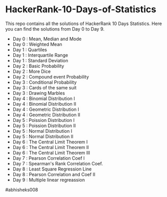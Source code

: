 # HackerRank-10-Days-of-Statistics
This repo contains all the solutions of HackerRank 10 Days Statistics. Here you can find the solutions from Day 0 to Day 9.

- Day 0 : Mean, Median and Mode
- Day 0 : Weighted Mean
- Day 1 : Quartiles
- Day 1 : Interquartile Range
- Day 1 : Standard Deviation
- Day 2 : Basic Probability
- Day 2 : More Dice
- Day 2 : Compound event Probability
- Day 3 : Conditional Probability
- Day 3 : Cards of the same suit
- Day 3 : Drawing Marbles
- Day 4 : Binomial Distribution I
- Day 4 : Binomial Distribution II
- Day 4 : Geometric Distribution I
- Day 4 : Geometric Distribution II
- Day 5 : Poission Distribution I
- Day 5 : Poission Distribution II
- Day 5 : Normal Distribution I
- Day 5 : Normal Distribution II
- Day 6 : The Central Limit Theorem I
- Day 6 : The Central Limit Theorem II
- Day 6 : The Central Limit Theorem III
- Day 7 : Pearson Correlation Coef I
- Day 7 : Spearman's Rank Correlation Coef.
- Day 8 : Least Square Regression Line
- Day 8 : Pearson Correlation and Coef II
- Day 9 : Multiple linear regreassion

#abhisheks008
